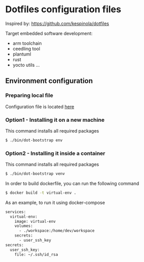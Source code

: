 # Dotfiles configuration files

Inspired by: https://github.com/kespinola/dotfiles

Target embedded software development:
- arm toolchain
- ceedling tool
- plantuml
- rust
- yocto utils
...

## Environment configuration

### Preparing local file

Configuration file is located [here](./group_vars/local)

### Option1 - Installing it on a new machine
This command installs all required packages
```sh
$ ./bin/dot-bootstrap env
```

### Option2 - Installing it inside a container

This command installs all required packages
```sh
$ ./bin/dot-bootstrap venv
```

In order to build dockerfile, you can run the following command
```sh
$ docker build -t virtual-env .
```

As an example, to run it using docker-compose

```sh
services:
  virtual-env:
    image: virtual-env
    volumes:
      - ./workspace:/home/dev/workspace
    secrets:
      - user_ssh_key
secrets:
  user_ssh_key:
    file: ~/.ssh/id_rsa
```